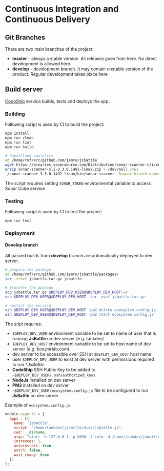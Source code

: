 # Continuous Integration and Continuous Delivery

## Git Branches
There are two main branches of the project:
- **master** - always a stable version. All releases goes from here. No direct development is allowed here.
- **develop** - development branch. It may contain unstable version of the product. Regular development takes place here

## Build server
[CodeShip](https://app.codeship.com) service builds, tests and deploys the app.

### Building
Following script is used by CI to build the project:

```bash
npm install
npm run clean
npm run lint
npm run build

# SonarCloud analytics
cd /home/rof/src/github.com/jamro/jsbattle
wget https://binaries.sonarsource.com/Distribution/sonar-scanner-cli/sonar-scanner-cli-3.3.0.1492-linux.zip
unzip sonar-scanner-cli-3.3.0.1492-linux.zip > /dev/null 2>&1
./sonar-scanner-3.3.0.1492-linux/bin/sonar-scanner -Dsonar.branch.name=$CI_BRANCH > /dev/null 2>&1
```
The script requires setting `SONAR_TOKEN` environmental variable to access Sonar Cube service

### Testing
Following script is used by CI to test the project:

```bash
npm run test
```

### Deployment

#### Develop branch
All passed builds from **develop** branch are automatically deployed to dev server.

```bash
# prepare the package
cd /home/rof/src/github.com/jamro/jsbattle/packages/
tar -zchvf jsbattle.tar.gz jsbattle

# transfer the package
scp jsbattle.tar.gz $DEPLOY_DEV_USER@$DEPLOY_DEV_HOST:~/
ssh $DEPLOY_DEV_USER@$DEPLOY_DEV_HOST 'tar -xvzf jsbattle.tar.gz'

# restart the service
ssh $DEPLOY_DEV_USER@$DEPLOY_DEV_HOST 'pm2 delete ecosystem.config.js || true'
ssh $DEPLOY_DEV_USER@$DEPLOY_DEV_HOST 'pm2 start ecosystem.config.js'
```

The sript requires:
- `$DEPLOY_DEV_USER` environment variable to be set to name of user that is running **JsBattle** on dev server (e.g. tankdev)
- `$DEPLOY_DEV_HOST` environment variable to be set to host name of dev server (e.g. box.jmrlab.com)
- dev server to be accessible over SSH at `$DEPLOY_DEV_HOST` host name
- user `$DEPLOY_DEV_USER` to exist at dev server with permissions required to run **JsBattle*
- **CodeShip** SSH Public Key to be added to `~$DEPLOY_DEV_USER/.ssh/authorized_keys`
- **NodeJs** installed on dev server
- **PM2** installed on dev server
- `~$DEPLOY_DEV_USER/ecosystem.config.js` file to be configured to run **JsBattle** on dev server

Example of `ecosystem.config.js`:

```javascript
module.exports = {
  apps : [{
    name: 'jsbattle',
    script: "/home/tankdev/jsbattle/dist/jsbattle.js",
    cwd: __dirname,
    args: "start -h 127.0.0.1 -p 8090 -l info -d /home/tankdev/jsbattle-data --gaCode XX-XXXXXXXXX-X",
    instances: 1,
    autorestart: true,
    watch: false,
    wait_ready: true
  }]
};
```
